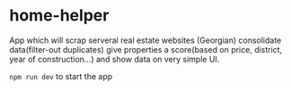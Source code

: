 # home-helper
App which will scrap serveral real estate websites (Georgian)
consolidate data(filter-out duplicates) give properties a score(based on price, district, year of construction...) and show data on very simple UI.


`npm run dev` to start the app

